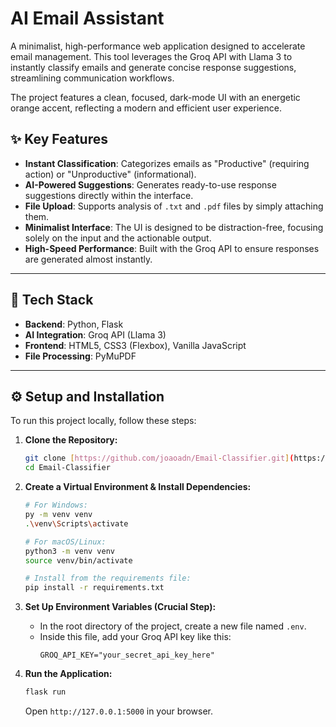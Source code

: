 # AI Email Assistant 

A minimalist, high-performance web application designed to accelerate email management. This tool leverages the Groq API with Llama 3 to instantly classify emails and generate concise response suggestions, streamlining communication workflows.

The project features a clean, focused, dark-mode UI with an energetic orange accent, reflecting a modern and efficient user experience.


## ✨ Key Features

- **Instant Classification**: Categorizes emails as "Productive" (requiring action) or "Unproductive" (informational).
- **AI-Powered Suggestions**: Generates ready-to-use response suggestions directly within the interface.
- **File Upload**: Supports analysis of `.txt` and `.pdf` files by simply attaching them.
- **Minimalist Interface**: The UI is designed to be distraction-free, focusing solely on the input and the actionable output.
- **High-Speed Performance**: Built with the Groq API to ensure responses are generated almost instantly.

---

## 🚀 Tech Stack

- **Backend**: Python, Flask
- **AI Integration**: Groq API (Llama 3)
- **Frontend**: HTML5, CSS3 (Flexbox), Vanilla JavaScript
- **File Processing**: PyMuPDF

---

## ⚙️ Setup and Installation

To run this project locally, follow these steps:

1.  **Clone the Repository:**
    ```bash
    git clone [https://github.com/joaoadn/Email-Classifier.git](https://github.com/joaoadn/Email-Classifier.git)
    cd Email-Classifier
    ```

2.  **Create a Virtual Environment & Install Dependencies:**
    ```bash
    # For Windows:
    py -m venv venv
    .\venv\Scripts\activate

    # For macOS/Linux:
    python3 -m venv venv
    source venv/bin/activate
    
    # Install from the requirements file:
    pip install -r requirements.txt
    ```

3.  **Set Up Environment Variables (Crucial Step):**
    - In the root directory of the project, create a new file named `.env`.
    - Inside this file, add your Groq API key like this:
      ```
      GROQ_API_KEY="your_secret_api_key_here"
      ```

4.  **Run the Application:**
    ```bash
    flask run
    ```
    Open `http://127.0.0.1:5000` in your browser.
